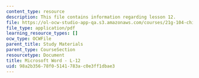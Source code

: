 ```yaml
---
content_type: resource
description: This file contains information regarding lesson 12.
file: https://ol-ocw-studio-app-qa.s3.amazonaws.com/courses/21g-104-chinese-iv-regular-spring-2004/98a2b35678f05141783ac0e3ff1dbae3_MIT21G_104S04_L12.pdf
file_type: application/pdf
learning_resource_types: []
ocw_type: OCWFile
parent_title: Study Materials
parent_type: CourseSection
resourcetype: Document
title: Microsoft Word - L-12
uid: 98a2b356-78f0-5141-783a-c0e3ff1dbae3
---
```

